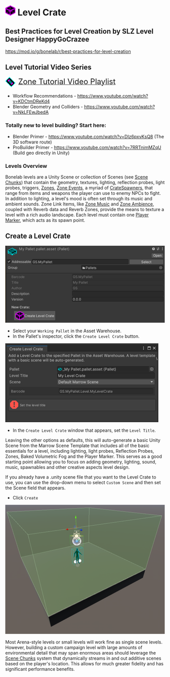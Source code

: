 # ![Icon](Images/crate-level.png) Level Crate

## Best Practices for Level Creation by SLZ Level Designer HappyGoCrazee
https://mod.io/g/bonelab/r/best-practices-for-level-creation

## Level Tutorial Video Series

<img src="./Images/icon_marrow_video.png" valign="middle" style="margin: 0px 5px 5px 0px"/> <a href="https://www.youtube.com/playlist?list=PLt3w6qMd_mSOGTEb9yPFW_9B2hD7sngTe"><font size="5">Zone Tutorial Video Playlist</font></a> 

- Workflow Recommendations - https://www.youtube.com/watch?v=KDCtmDReKd4
- Blender Geometry and Colliders - https://www.youtube.com/watch?v=NkLFEwJbedA

### Totally new to level building?  Start here:
- Blender Primer - https://www.youtube.com/watch?v=DIz6pxvKsQ8 (The 3D software route)
- ProBuilder Primer - https://www.youtube.com/watch?v=7RRTnimMZqU (Build geo directly in Unity)

### Levels Overview

Bonelab levels are a Unity Scene or collection of Scenes (see [Scene Chunks](SceneChunks)) that contain the geometry, textures, lighting, reflection probes, light probes, triggers, [Zones](Zones), [Zone Events](ZoneEvents), a myriad of [CrateSpawners](Spawnables), that range from items and weapons the player can use to enemy NPCs to fight.  In addition to lighting, a level's mood is often set through its music and ambient sounds.  Zone Link Items, like [Zone Music](ZoneMusic) and [Zone Ambience](ZoneAmbience), coupled with Reverb data and Reverb Zones, provide the means to texture a level with a rich audio landscape.  Each level must contain one [Player Marker](PlayerMarker), which acts as its spawn point.

## Create a Level Crate

![Image](Images/create_crate_button.png)

- Select your `Working Pallet` in the Asset Warehouse.  
- In the Pallet's inspector, click the `Create Level Crate` button.  

![Image](Images/create_crate.png)

- In the `Create Level Crate` window that appears, set the `Level Title`.  

Leaving the other options as defaults, this will auto-generate a basic Unity Scene from the Marrow Scene Template that includes all of the basic essentials for a level, including lighting, light probes, Reflection Probes, Zones, Baked Volumetric Fog and the Player Marker.  This serves as a good starting point allowing you to focus on adding geometry, lighting, sound, music, spawnables and other creative aspects level design.

If you already have a .unity scene file that you want to the Level Crate to use, you can use the drop-down menu to select `Custom Scene` and then set the Scene field that appears.

- Click `Create`

<img src="./Images/default_level.png" width="800px">

Most Arena-style levels or small levels will work fine as single scene levels.  However, building a custom campaign level with large amounts of environmental detail that may span enormous areas should leverage the [Scene Chunks](SceneChunks) system that dynamically streams in and out additive scenes based on the player's location.  This allows for much greater fidelity and has significant performance benefits.